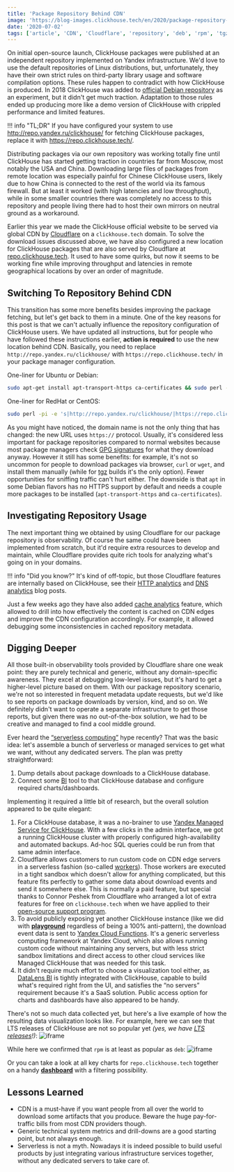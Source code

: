 ```yaml
---
title: 'Package Repository Behind CDN'
image: 'https://blog-images.clickhouse.tech/en/2020/package-repository-behind-cdn/main.jpg'
date: '2020-07-02'
tags: ['article', 'CDN', 'Cloudflare', 'repository', 'deb', 'rpm', 'tgz']
---
```


On initial open-source launch, ClickHouse packages were published at an independent repository implemented on Yandex infrastructure. We'd love to use the default repositories of Linux distributions, but, unfortunately, they have their own strict rules on third-party library usage and software compilation options. These rules happen to contradict with how ClickHouse is produced. In 2018 ClickHouse was added to [official Debian repository](https://packages.debian.org/sid/clickhouse-server) as an experiment, but it didn't get much traction. Adaptation to those rules ended up producing more like a demo version of ClickHouse with crippled performance and limited features.

!!! info "TL;DR"
    If you have configured your system to use <http://repo.yandex.ru/clickhouse/> for fetching ClickHouse packages, replace it with <https://repo.clickhouse.tech/>.

Distributing packages via our own repository was working totally fine until ClickHouse has started getting traction in countries far from Moscow, most notably the USA and China. Downloading large files of packages from remote location was especially painful for Chinese ClickHouse users, likely due to how China is connected to the rest of the world via its famous firewall. But at least it worked (with high latencies and low throughput), while in some smaller countries there was completely no access to this repository and people living there had to host their own mirrors on neutral ground as a workaround.

Earlier this year we made the ClickHouse official website to be served via global CDN by [Cloudflare](https://www.cloudflare.com) on a `clickhouse.tech` domain. To solve the download issues discussed above, we have also configured a new location for ClickHouse packages that are also served by Cloudflare at [repo.clickhouse.tech](https://repo.clickhouse.tech). It used to have some quirks, but now it seems to be working fine while improving throughput and latencies in remote geographical locations by over an order of magnitude.

## Switching To Repository Behind CDN

This transition has some more benefits besides improving the package fetching, but let's get back to them in a minute. One of the key reasons for this post is that we can't actually influence the repository configuration of ClickHouse users. We have updated all instructions, but for people who have followed these instructions earlier, **action is required** to use the new location behind CDN. Basically, you need to replace `http://repo.yandex.ru/clickhouse/` with `https://repo.clickhouse.tech/` in your package manager configuration.

One-liner for Ubuntu or Debian:
```bash
sudo apt-get install apt-transport-https ca-certificates && sudo perl -pi -e 's|http://repo.yandex.ru/clickhouse/|https://repo.clickhouse.tech/|g' /etc/apt/sources.list.d/clickhouse.list && sudo apt-get update
```

One-liner for RedHat or CentOS:
```bash
sudo perl -pi -e 's|http://repo.yandex.ru/clickhouse/|https://repo.clickhouse.tech/|g' /etc/yum.repos.d/clickhouse*
```

As you might have noticed, the domain name is not the only thing that has changed: the new URL uses `https://` protocol. Usually, it's considered less important for package repositories compared to normal websites because most package managers check [GPG signatures](https://en.wikipedia.org/wiki/GNU_Privacy_Guard) for what they download anyway. However it still has some benefits: for example, it's not so uncommon for people to download packages via browser, `curl` or `wget`, and install them manually (while for [tgz](https://repo.clickhouse.tech/tgz/) builds it's the only option). Fewer opportunities for sniffing traffic can't hurt either. The downside is that `apt` in some Debian flavors has no HTTPS support by default and needs a couple more packages to be installed (`apt-transport-https` and `ca-certificates`).

## Investigating Repository Usage

The next important thing we obtained by using Cloudflare for our package repository is observability. Of course the same could have been implemented from scratch, but it'd require extra resources to develop and maintain, while Cloudflare provides quite rich tools for analyzing what's going on in your domains.

!!! info "Did you know?"
    It's kind of off-topic, but those Cloudflare features are internally based on ClickHouse, see their [HTTP analytics](https://blog.cloudflare.com/http-analytics-for-6m-requests-per-second-using-clickhouse/) and [DNS analytics](https://blog.cloudflare.com/how-cloudflare-analyzes-1m-dns-queries-per-second/) blog posts.

Just a few weeks ago they have also added [cache analytics](https://blog.cloudflare.com/introducing-cache-analytics/) feature, which allowed to drill into how effectively the content is cached on CDN edges and improve the CDN configuration accordingly. For example, it allowed debugging some inconsistencies in cached repository metadata.

## Digging Deeper

All those built-in observability tools provided by Cloudflare share one weak point: they are purely technical and generic, without any domain-specific awareness. They excel at debugging low-level issues, but it's hard to get a higher-level picture based on them. With our package repository scenario, we're not so interested in frequent metadata update requests, but we'd like to see reports on package downloads by version, kind, and so on. We definitely didn't want to operate a separate infrastructure to get those reports, but given there was no out-of-the-box solution, we had to be creative and managed to find a cool middle ground.

Ever heard the [“serverless computing”](https://en.wikipedia.org/wiki/Serverless_computing) hype recently? That was the basic idea: let's assemble a bunch of serverless or managed services to get what we want, without any dedicated servers. The plan was pretty straightforward:

1. Dump details about package downloads to a ClickHouse database.
2. Connect some [BI](https://en.wikipedia.org/wiki/Business_intelligence) tool to that ClickHouse database and configure required charts/dashboards.

Implementing it required a little bit of research, but the overall solution appeared to be quite elegant:

1. For a ClickHouse database, it was a no-brainer to use [Yandex Managed Service for ClickHouse](https://cloud.yandex.com/services/managed-clickhouse). With a few clicks in the admin interface, we got a running ClickHouse cluster with properly configured high-availability and automated backups. Ad-hoc SQL queries could be run from that same admin interface.
2. Cloudflare allows customers to run custom code on CDN edge servers in a serverless fashion (so-called [workers](https://workers.cloudflare.com)). Those workers are executed in a tight sandbox which doesn't allow for anything complicated, but this feature fits perfectly to gather some data about download events and send it somewhere else. This is normally a paid feature, but special thanks to Connor Peshek from Cloudflare who arranged a lot of extra features for free on `clickhouse.tech` when we have applied to their [open-source support program](https://developers.cloudflare.com/sponsorships/). 
3. To avoid publicly exposing yet another ClickHouse instance (like we did with **[playground](https://clickhouse.tech/docs/en/getting-started/playground/)** regardless of being a 100% anti-pattern), the download event data is sent to [Yandex Cloud Functions](https://cloud.yandex.com/services/functions). It's a generic serverless computing framework at Yandex Cloud, which also allows running custom code without maintaining any servers, but with less strict sandbox limitations and direct access to other cloud services like Managed ClickHouse that was needed for this task.
4. It didn't require much effort to choose a visualization tool either, as [DataLens BI](https://cloud.yandex.com/docs/datalens/) is tightly integrated with ClickHouse, capable to build what's required right from the UI, and satisfies the “no servers” requirement because it's a SaaS solution. Public access option for charts and dashboards have also appeared to be handy.

There's not so much data collected yet, but here's a live example of how the resulting data visualization looks like. For example, here we can see that LTS releases of ClickHouse are not so popular yet *(yes, we have [LTS releases](https://clickhouse.tech/docs/en/faq/operations/production/)!)*:
![iframe](https://datalens.yandex/qk01mwxkgiysm?_embedded=1)

While here we confirmed that `rpm` is at least as popular as `deb`:
![iframe](https://datalens.yandex/lfvldsf92i2uh?_embedded=1)

Or you can take a look at all key charts for `repo.clickhouse.tech` together on a handy **[dashboard](https://datalens.yandex/pjzq4rot3t2ql)** with a filtering possibility.

## Lessons Learned

* CDN is a must-have if you want people from all over the world to download some artifacts that you produce. Beware the huge pay-for-traffic bills from most CDN providers though.
* Generic technical system metrics and drill-downs are a good starting point, but not always enough.
* Serverless is not a myth. Nowadays it is indeed possible to build useful products by just integrating various infrastructure services together, without any dedicated servers to take care of.

